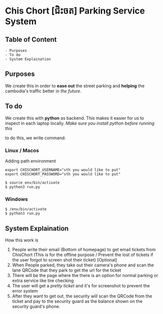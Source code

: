 # Chis Chort [ជិះចត] Parking Service System

## Table of Content
```
- Purposes
- To do
- System Explaination
```

## Purposes
We create this in order to **ease out** the street parking and **helping** the cambodia's traffic better in *the future*.

## To do
We create this with **python** as backend.
This makes it easier for us to inspect in each laptop locally.
*Make sure you install python before running this*

to do this, we write command:

### Linux / Macos
Adding path environment
```
export CHISCHORT_USERNAME="sth you would like to put"
export CHISCHORT_PASSWORD="sth you would like to put"
```

```
$ source env/bin/activate
$ python3 run.py
```

### Windows
```
$ /env/bin/activate
$ python3 run.py
```

## System Explaination
How this work is
1. People write their email (Bottom of homepage) to get email tickets from ChisChort (This is for the offline purpose / Prevent the lost of tickets if the user forgot to screen shot their ticket) [Optional]
2. When People parked, they take out their camera's phone and scan the lane QRCode that they park to get the url for the ticket
3. There will be the page where the there is an option for normal parking or extra service like tire checking
4. The user will get a *pretty ticket* and it's for screenshot to prevent the error system
5. After they want to get out, the security will scan the QRCode from the ticket and pay to the security guard as the balance shown on the security guard's phone.

